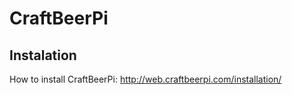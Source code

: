 # CraftBeerPi

## Instalation
How to install CraftBeerPi: http://web.craftbeerpi.com/installation/

